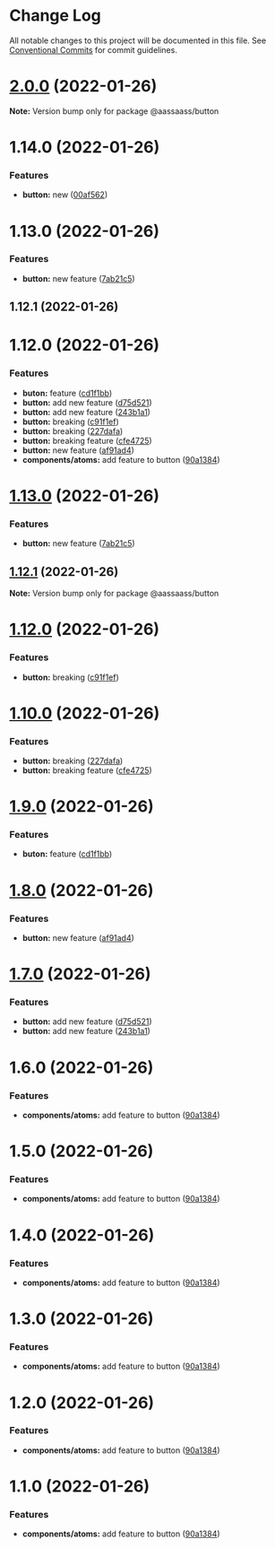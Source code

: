 # Change Log

All notable changes to this project will be documented in this file.
See [Conventional Commits](https://conventionalcommits.org) for commit guidelines.

# [2.0.0](https://github.com/har-sargis/lerna/compare/v1.17.0...v2.0.0) (2022-01-26)

**Note:** Version bump only for package @aassaass/button





# 1.14.0 (2022-01-26)


### Features

* **button:** new ([00af562](https://github.com/har-sargis/lerna/commit/00af56203309bf20d00cd88b97bf5a00925f461e))



# 1.13.0 (2022-01-26)


### Features

* **button:** new feature ([7ab21c5](https://github.com/har-sargis/lerna/commit/7ab21c5cdf9b65eaf6d2e667307a108de7c41622))



## 1.12.1 (2022-01-26)



# 1.12.0 (2022-01-26)


### Features

* **buton:** feature ([cd1f1bb](https://github.com/har-sargis/lerna/commit/cd1f1bb41c34c1eec61b9461fff77d480ff8d1c8))
* **button:** add new feature ([d75d521](https://github.com/har-sargis/lerna/commit/d75d5216a0223833cca0a5abd1a92b9e27f1ed7f))
* **button:** add new feature ([243b1a1](https://github.com/har-sargis/lerna/commit/243b1a118e5b63dade81374f352c4061de228255))
* **button:** breaking ([c91f1ef](https://github.com/har-sargis/lerna/commit/c91f1ef54df3d86106664ea6dd9f262b5483b508))
* **button:** breaking ([227dafa](https://github.com/har-sargis/lerna/commit/227dafa9a0f00a7f850f3928e5654a4dfa92ace6))
* **button:** breaking feature ([cfe4725](https://github.com/har-sargis/lerna/commit/cfe4725979484e40686f39a30e2a85848000235c))
* **button:** new feature ([af91ad4](https://github.com/har-sargis/lerna/commit/af91ad41510c4118108b1a6b9974f746ccbad436))
* **components/atoms:** add feature to button ([90a1384](https://github.com/har-sargis/lerna/commit/90a1384e04fa92286d88c3fe785e654d1ad9c714))





# [1.13.0](https://github.com/har-sargis/lerna/compare/v1.12.1...v1.13.0) (2022-01-26)


### Features

* **button:** new feature ([7ab21c5](https://github.com/har-sargis/lerna/commit/7ab21c5cdf9b65eaf6d2e667307a108de7c41622))





## [1.12.1](https://github.com/har-sargis/lerna/compare/v1.12.0...v1.12.1) (2022-01-26)

**Note:** Version bump only for package @aassaass/button





# [1.12.0](https://github.com/har-sargis/lerna/compare/v1.11.0...v1.12.0) (2022-01-26)


### Features

* **button:** breaking ([c91f1ef](https://github.com/har-sargis/lerna/commit/c91f1ef54df3d86106664ea6dd9f262b5483b508))





# [1.10.0](https://github.com/har-sargis/lerna/compare/@aassaass/button@1.9.0...@aassaass/button@1.10.0) (2022-01-26)


### Features

* **button:** breaking ([227dafa](https://github.com/har-sargis/lerna/commit/227dafa9a0f00a7f850f3928e5654a4dfa92ace6))
* **button:** breaking feature ([cfe4725](https://github.com/har-sargis/lerna/commit/cfe4725979484e40686f39a30e2a85848000235c))





# [1.9.0](https://github.com/har-sargis/lerna/compare/@aassaass/button@1.8.0...@aassaass/button@1.9.0) (2022-01-26)


### Features

* **buton:** feature ([cd1f1bb](https://github.com/har-sargis/lerna/commit/cd1f1bb41c34c1eec61b9461fff77d480ff8d1c8))





# [1.8.0](https://github.com/har-sargis/lerna/compare/@aassaass/button@1.7.0...@aassaass/button@1.8.0) (2022-01-26)


### Features

* **button:** new feature ([af91ad4](https://github.com/har-sargis/lerna/commit/af91ad41510c4118108b1a6b9974f746ccbad436))





# [1.7.0](https://github.com/har-sargis/lerna/compare/@aassaass/button@1.6.0...@aassaass/button@1.7.0) (2022-01-26)


### Features

* **button:** add new feature ([d75d521](https://github.com/har-sargis/lerna/commit/d75d5216a0223833cca0a5abd1a92b9e27f1ed7f))
* **button:** add new feature ([243b1a1](https://github.com/har-sargis/lerna/commit/243b1a118e5b63dade81374f352c4061de228255))





# 1.6.0 (2022-01-26)


### Features

* **components/atoms:** add feature to button ([90a1384](https://github.com/har-sargis/lerna/commit/90a1384e04fa92286d88c3fe785e654d1ad9c714))





# 1.5.0 (2022-01-26)


### Features

* **components/atoms:** add feature to button ([90a1384](https://github.com/har-sargis/lerna/commit/90a1384e04fa92286d88c3fe785e654d1ad9c714))





# 1.4.0 (2022-01-26)


### Features

* **components/atoms:** add feature to button ([90a1384](https://github.com/har-sargis/lerna/commit/90a1384e04fa92286d88c3fe785e654d1ad9c714))





# 1.3.0 (2022-01-26)


### Features

* **components/atoms:** add feature to button ([90a1384](https://github.com/har-sargis/lerna/commit/90a1384e04fa92286d88c3fe785e654d1ad9c714))





# 1.2.0 (2022-01-26)


### Features

* **components/atoms:** add feature to button ([90a1384](https://github.com/har-sargis/lerna/commit/90a1384e04fa92286d88c3fe785e654d1ad9c714))





# 1.1.0 (2022-01-26)


### Features

* **components/atoms:** add feature to button ([90a1384](https://github.com/har-sargis/lerna/commit/90a1384e04fa92286d88c3fe785e654d1ad9c714))
